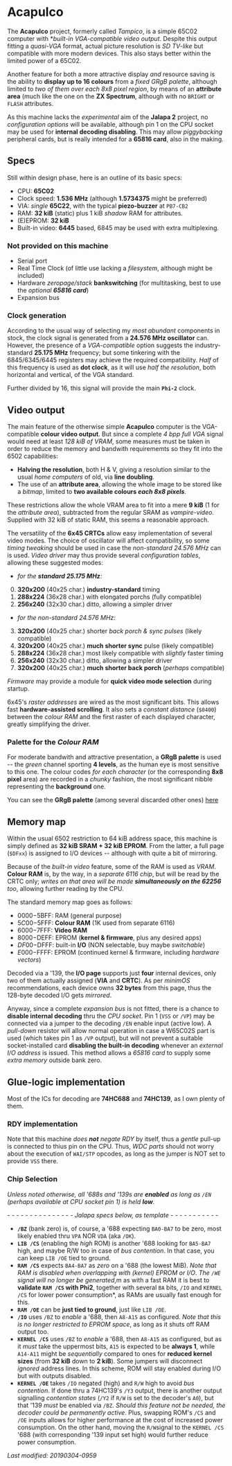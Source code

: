 # Acapulco

The **Acapulco** project, formerly called *Tampico*, is a simple 65C02 computer with
**built-in *VGA-compatible* video output*. Despite this output fitting a
*quasi-VGA* format, actual picture resolution is *SD TV-like* but compatible with
more modern devices. This also stays better within the limited power of a 65C02.

Another feature for both a more attractive display *and* resource saving is the
ability to **display up to 16 colours** from a *fixed GRgB palette*, although
limited to *two of them over each 8x8 pixel region*, by means of an
**attribute area** (much like the one on the **ZX Spectrum**, although with no
`BRIGHT` or `FLASH` attributes.

As this machine lacks the *experimental* aim of the **Jalapa 2** project,
no *configuration options* will be available, although pin 1 on the CPU socket may
be used for **internal decoding disabling**. This may allow *piggybacking* peripheral
cards, but is really intended for a **65816 card**, also in the making.

## Specs

Still within design phase, here is an outline of its basic specs:

- CPU: **65C02**
- Clock speed: **1.536 MHz** (although **1.5734375** might be preferred)
- VIA: *single* **65C22**, with the typical **piezo-buzzer** at `PB7-CB2`
- RAM: **32 kiB** (static) plus 1 kiB *shadow* RAM for attributes. 
- (E)EPROM: **32 kiB**
- Built-in video: **6445** based, 6845 may be used with extra multiplexing.

### Not provided on this machine

- Serial port
- Real Time Clock (of little use lacking a *filesystem*, although might be included)
- Hardware *zeropage/stack* **bankswitching** (for multitasking, best to use the
_optional **65816 card**_)
- Expansion bus

### Clock generation

According to the usual way of selecting my *most abundant* components in stock,
the clock signal is generated from a **24.576 MHz oscillator** can. However, the
presence of a *VGA-compatible* option suggests the industry-standard **25.175 MHz**
frequency; but some tinkering with the 6845/6345/6445 registers may achieve the
required compatibility. *Half* of this frequency is used as **dot clock**, as it
will use *half the resolution*, both horizontal and vertical, of the VGA standard.

Further divided by 16, this signal will provide the main **`Phi-2`** clock.

## Video output

The main feature of the otherwise simple **Acapulco** computer is the VGA-compatible
**colour video output**. But since a complete *4 bpp full VGA* signal would need
at least *128 kiB of VRAM*, some measures must be taken in order to reduce the memory
and bandwith requirememts so they fit into the 6502 capabilities:

- **Halving the resolution**, both H & V, giving a resolution similar to the usual
*home computers* of old, via **line doubling**.
- The use of an **attribute area**, allowing the whole image to be stored like a
*bitmap*, limited to **two available colours _each 8x8 pixels_**.

These restrictions allow the whole VRAM area to fit into a mere **9 kiB** (1 for the
*attribute area*), subtracted from the regular SRAM as *vampire-video*. Supplied with
32 kiB of static RAM, this seems a reasonable approach.

The versatility of the **6x45 CRTCs** allow easy implementation of several video
modes. The choice of oscillator will affect compatibility, so some *timing tweaking*
should be used in case the *non-standard 24.576 MHz* can is used. *Video driver* may
thus provide several *configuration tables*, allowing these suggested modes:

- _for the **standard 25.175 MHz**:_
0) **320x200** (40x25 char.) **industry-standard** timing
0) **288x224** (36x28 char.) with elongated porchs (fully compatible)
0) **256x240** (32x30 char.) ditto, allowing a simpler driver

- *for the non-standard 24.576 MHz:*
3) **320x200** (40x25 char.) shorter *back porch & sync pulses* (likely compatible)
3) **320x200** (40x25 char.) **much shorter sync** pulse (likely compatible)
3) **288x224** (36x28 char.) most likely compatible with *slightly* faster timing
3) **256x240** (32x30 char.) ditto, allowing a simpler driver
3) **320x200** (40x25 char.) **much shorter back porch** (*perhaps* compatible)

*Firmware* may provide a module for **quick video mode selection** during startup.

6x45's *raster addresses* are wired as the most significant bits. This allows fast
**hardware-assisted scrolling**. It also sets a *constant distance* (`$0400`) between
the *colour RAM* and the first raster of each displayed character, greatly simplifying
the driver.

### Palette for the *Colour RAM*

For moderate bandwith and attractive presentation, a **GRgB palette** is used -- the
*green* channel sporting **4 levels**, as the human eye is most sensitive to this one.
The colour codes *for each character* (or the corresponding **8x8 pixel** area) are
recorded in a *chunky* fashion, the most significant nibble representing the
**background** one.

You can see the **GRgB palette** (among several discarded other ones) [here](../other/grgb.html)

## Memory map

Within the usual 6502 restriction to 64 kiB address space, this machine is simply
defined as **32 kiB SRAM + 32 kiB EPROM**. From the latter, a full page (`$DFxx`)
is assigned to I/O devices -- although with quite a bit of mirroring.

Because of the *built-in video* feature, some of the RAM is used as *VRAM*. **Colour
RAM** is, by the way, in a *separate 6116 chip*, but will be read by the CRTC only;
*writes on that area will be made **simultaneously on the 62256** too*, allowing
further reading by the CPU.

The standard memory map goes as follows:

- $0000-$5BFF: RAM (general purpose)
- $5C00-$5FFF: **Colour RAM** (1K used from separate 6116)
- $6000-$7FFF: **Video RAM**
- $8000-$DEFF: EPROM (**kernel & firmware**, plus any desired apps)
- $DF00-$DFFF: built-in **I/O** (NON selectable, buy maybe *switchable*)
- $E000-$FFFF: EPROM (continued kernel & firmware, including *hardware vectors*)

Decoded via a '139, the **I/O page** supports just **four** internal devices,
only two of them actually assigned (**VIA** and **CRTC**). As per *minimOS*
recommendations, each device owns **32 bytes** from this page, thus the 128-byte
decoded I/O gets *mirrored*.

Anyway, since a complete *expansion bus* is not fitted, there is a chance to
**disable internal decoding** thru the *CPU socket*. Pin 1 (`VSS` or `/VP`)
may be connected via a jumper to the decoding `/EN` enable input (active low).
A *pull-down* resistor will allow normal operation in case a W65C02S part is
used (which takes pin 1 as `/VP` output), but will not prevent a suitable
socket-installed card **disabling the built-in decoding** whenever an *external
I/O address* is issued. This method allows a *65816 card* to supply some *extra
memory* outside bank zero.

## Glue-logic implementation

Most of the ICs for decoding are **74HC688** and **74HC139**, as I own plenty of them.

### RDY implementation

Note that this machine _does **not** negate RDY_ by itself, thus a *gentle* pull-up
is connected to thius pin on the CPU. Thus, *WDC parts* should not worry about the
execution of `WAI/STP` opcodes, as long as the jumper is NOT set to provide `VSS` there.

### Chip Selection

*Unless noted otherwise, all '688s and '139s are **enabled** as long as `/EN`
(perhaps available at CPU socket pin 1) is held **low**.*

*- - - - - - - - - - - - - - - Jalapa specs below, as template - - - - - - - - - - -*
- **`/BZ`** (bank zero) is, of course, a '688 expecting `BA0-BA7` to be zero,
most likely enabled thru `VPA` NOR `VDA` (aka `/OK`).
- **`LIB /CS`** (enabling the *high* ROM) is another '688 looking for `BA5-BA7`
high, and maybe R/W too in case of *bus contention*. In that case, you can keep
`LIB /OE` tied to ground.
- **`RAM /CS`** expects `BA4-BA7` as *zero* on a '688 (the lowest MiB).
*Note that RAM is disabled when overlapping with (kernel) EPROM or I/O*.
*The `/WE` signal will no longer be generated*,m as with a fast RAM it is best
to **validate `RAM /CS` with Phi2**, together with several `BA` bits, `/IO` and
`KERNEL /CS` for lower power consumption*, as RAMs are usually fast enough for this.
- **`RAM /OE`** can be **just tied to ground**, just like `LIB /OE`.
- **`/IO`** uses `/BZ` to *enable* a '688, then `A8-A15` as configured. *Note that
this is no longer restricted to EPROM space*, as long as it shuts off RAM output too.
- **`KERNEL /CS`** uses `/BZ` to *enable* a '688, then `A8-A15` as configured, but
as it *must* take the uppermost bits, `A15` is expected to be **always 1**, while
`A14-A11` might be *sequentially* compared to ones for **reduced kernel sizes**
(from **32 kiB** down to **2 kiB**). Some jumpers will disconnect *ignored* address
lines. In this scheme, ROM will stay enabled during I/O but with outputs disabled.
- **`KERNEL /OE`** takes `/IO` negated (high) and `R/W` high to avoid
*bus contention*.  If done thru a 74HC139's `/Y3` output, there is another output
signalling *contention states* (`/Y2` if `R/W` is set to the decoder's `A0`), but
that '139 *must* be enabled via `/BZ`. *Should this feature not be needed, the
decoder could be permanently active*. Plus, swapping ROM's `/CS` and `/OE` inputs allows
for higher performance at the cost of increased power consumption. On the other hand,
moving the `R/W`signal to the `KERNEL /CS` '688 (with corresponding '139 input set
high) would further reduce power consumption.

*Last modified: 20190304-0959*
